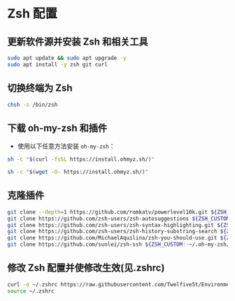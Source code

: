 # Zsh 配置

## 更新软件源并安装 Zsh 和相关工具

```bash
sudo apt update && sudo apt upgrade -y
sudo apt install -y zsh git curl
```

## 切换终端为 Zsh

```bash
chsh -s /bin/zsh
```

## 下载 oh-my-zsh 和插件

- 使用以下任意方法安装 `oh-my-zsh`：

```bash
sh -c "$(curl -fsSL https://install.ohmyz.sh/)"
```

```bash
sh -c "$(wget -O- https://install.ohmyz.sh/)"
```

## 克隆插件

```bash
git clone --depth=1 https://github.com/romkatv/powerlevel10k.git ${ZSH_CUSTOM:-$HOME/.oh-my-zsh/custom}/themes/powerlevel10k
git clone https://github.com/zsh-users/zsh-autosuggestions ${ZSH_CUSTOM:-~/.oh-my-zsh/custom}/plugins/zsh-autosuggestions
git clone https://github.com/zsh-users/zsh-syntax-highlighting.git ${ZSH_CUSTOM:-~/.oh-my-zsh/custom}/plugins/zsh-syntax-highlighting
git clone https://github.com/zsh-users/zsh-history-substring-search ${ZSH_CUSTOM:-~/.oh-my-zsh/custom}/plugins/zsh-history-substring-search
git clone https://github.com/MichaelAquilina/zsh-you-should-use.git ${ZSH_CUSTOM:-~/.oh-my-zsh/custom}/plugins/you-should-use
git clone https://github.com/sunlei/zsh-ssh ${ZSH_CUSTOM:-~/.oh-my-zsh/custom}/plugins/zsh-ssh
```

## 修改 Zsh 配置并使修改生效(见.zshrc)

```bash
curl -o ~/.zshrc https://raw.githubusercontent.com/Twelfive5t/EnvironmentDocument/main/Linux/File/.zshrc
source ~/.zshrc
```

